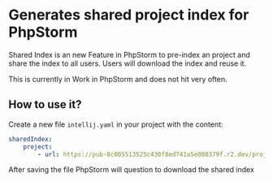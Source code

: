 # Generates shared project index for PhpStorm

Shared Index is an new Feature in PhpStorm to pre-index an project and share the index to all users. Users will download the index and reuse it.

This is currently in Work in PhpStorm and does not hit very often.

## How to use it?

Create a new file `intellij.yaml` in your project with the content:

```yaml
sharedIndex:
    project:
        - url: https://pub-8c005513525c430f8ed741a5e080379f.r2.dev/project/sw6_trunk
```

After saving the file PhpStorm will question to download the shared index
